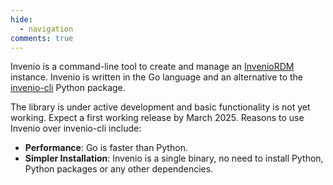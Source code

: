 ```yaml
---
hide:
  - navigation
comments: true
---
```


Invenio is a command-line tool to create and manage an [InvenioRDM](https://inveniordm.docs.cern.ch/) instance. Invenio is written in the Go language and an alternative to the [invenio-cli](https://github.com/inveniosoftware/invenio-cli) Python package. 

The library is under active development and basic functionality is not yet working. Expect a first working release by March 2025. Reasons to use Invenio over invenio-cli include:

- **Performance**: Go is faster than Python.
- **Simpler Installation**: Invenio is a single binary, no need to install Python, Python packages or any other dependencies.
